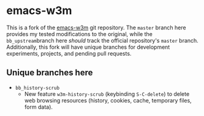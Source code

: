 # emacs-w3m

This is a fork of the [emacs-w3m](https://github.com/emacs-w3m/emacs-w3m) git repository. The `master` branch here  provides my tested modifications to the original, while the `bb_upstream`branch here _should_ track the official repository's `master` branch. Additionally, this fork will have unique branches for development experiments, projects, and pending pull requests.

## Unique branches here

* `bb_history-scrub`
  * New feature `w3m-history-scrub` (keybinding `S-C-delete`) to delete web browsing resources (history, cookies, cache, temporary files, form data).
